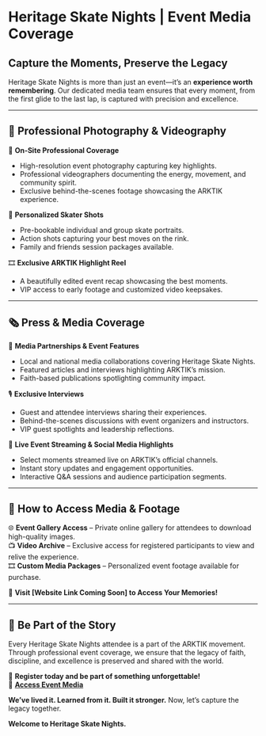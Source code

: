 # **Heritage Skate Nights | Event Media Coverage**

## **Capture the Moments, Preserve the Legacy**

Heritage Skate Nights is more than just an event—it’s an **experience worth remembering**. Our dedicated media team ensures that every moment, from the first glide to the last lap, is captured with precision and excellence.

---

## **📸 Professional Photography & Videography**

🎥 **On-Site Professional Coverage**  
- High-resolution event photography capturing key highlights.  
- Professional videographers documenting the energy, movement, and community spirit.  
- Exclusive behind-the-scenes footage showcasing the ARKTIK experience.

📸 **Personalized Skater Shots**  
- Pre-bookable individual and group skate portraits.  
- Action shots capturing your best moves on the rink.  
- Family and friends session packages available.  

🎞 **Exclusive ARKTIK Highlight Reel**  
- A beautifully edited event recap showcasing the best moments.  
- VIP access to early footage and customized video keepsakes.  

---

## **🗞 Press & Media Coverage**

📰 **Media Partnerships & Event Features**  
- Local and national media collaborations covering Heritage Skate Nights.  
- Featured articles and interviews highlighting ARKTIK’s mission.  
- Faith-based publications spotlighting community impact.  

🎙 **Exclusive Interviews**  
- Guest and attendee interviews sharing their experiences.  
- Behind-the-scenes discussions with event organizers and instructors.  
- VIP guest spotlights and leadership reflections.  

📡 **Live Event Streaming & Social Media Highlights**  
- Select moments streamed live on ARKTIK’s official channels.  
- Instant story updates and engagement opportunities.  
- Interactive Q&A sessions and audience participation segments.  

---

## **📢 How to Access Media & Footage**

🌐 **Event Gallery Access** – Private online gallery for attendees to download high-quality images.  
📺 **Video Archive** – Exclusive access for registered participants to view and relive the experience.  
🎞 **Custom Media Packages** – Personalized event footage available for purchase.  

📍 **Visit [Website Link Coming Soon] to Access Your Memories!**

---

## **🎯 Be Part of the Story**

Every Heritage Skate Nights attendee is a part of the ARKTIK movement. Through professional event coverage, we ensure that the legacy of faith, discipline, and excellence is preserved and shared with the world.

📍 **Register today and be part of something unforgettable!**  
📸 **[Access Event Media](#)**  

**We’ve lived it. Learned from it. Built it stronger.** Now, let’s capture the legacy together.

**Welcome to Heritage Skate Nights.**

